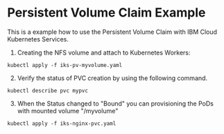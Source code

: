 # Persistent Volume Claim Example

This is a example how to use the Persistent Volume Claim with IBM Cloud Kubernetes Services.

1) Creating the NFS volume and attach to Kubernetes Workers:

``` Shell
kubectl apply -f iks-pv-myvolume.yaml
```

2) Verify the status of PVC creation by using the following command.

``` Shell
kubectl describe pvc mypvc
```

3) When the Status changed to "Bound" you can provisioning the PoDs with mounted volume "/myvolume"

``` Shell
kubectl apply -f iks-nginx-pvc.yaml

